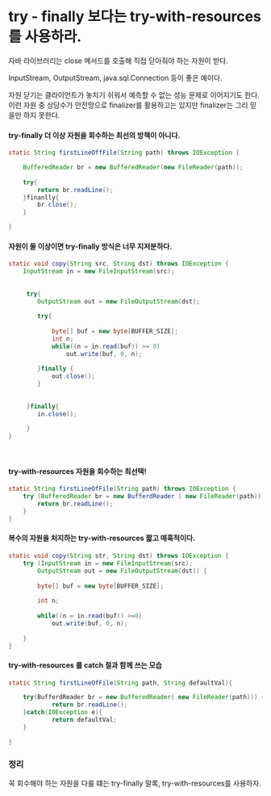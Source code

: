 # try - finally 보다는  try-with-resources를 사용하라. 


자바 라이브러리는 close 메서드를 호출해 직접 닫아줘야 하는 자원이 받다.

InputStream, OutputStream, java.sql.Connection 등이 좋은 예이다.

자원 닫기는 클라이언트가 놓치기 쉬워서 예측할 수 없는 성능 문제로 이어지기도 한다. 이런 자원 중 상당수가 안전망으로 finalizer를 활용하고는 있지만 finalizer는 그리 믿을만 하지 못한다.


#### try-finally  더 이상 자원을 회수하는 최선의 방책이 아니다.

```java
static String firstLineOffFile(String path) throws IOException {

    BufferedReader br = new BufferedReader(new FileReader(path));
    
    try{
        return br.readLine(); 
    }finanlly{
        br.close();
    }

}
```


#### 자원이 둘 이상이면 try-finally 방식은 너무 지저분하다.

```java
static void copy(String src, String dst) throws IOException {
    InputStream in = new FileInputStream(src);
    
    
     try{
        OutputStream out = new FileOutputStream(dst);
        
        try{
        
            byte[] buf = new byte[BUFFER_SIZE];
            int n; 
            while((n = in.read(buf)) >= 0)
                out.write(buf, 0, n);
          
        }finally {
            out.close();
        }
      
     
     }finally{
        in.close();
     
     }
}
```

<br>


#### try-with-resources  자원을 회수하는 최선택!

```java
static String firstLineOfFile(String path) throws IOException {
    try (BufferedReader br = new BufferdReader ( new FileReader(path))){
        return br.readLine();
    }
}
```

#### 복수의 자원을 처지하는 try-with-resources  짧고 매혹적이다.

```java
static void copy(String str, String dst) throws IOException {
    try (InputStream in = new FileInputStream(src);
        OutputStream out = new FileOutputStream(dst)) {
        
        byte[] buf = new byte[BUFFER_SIZE];
        
        int n;
        
        while((n = in.read(buf)) >=0)
            out.write(buf, 0, n);
           
    }
}

```


#### try-with-resources 를 catch 절과 함께 쓰는 모습

```java
static String firstLineOfFile(String path, String defaultVal){

    try(BufferdReader br = new BufferedReader( new FileReader(path))) {
            return br.readLine();
    }catch(IOException e){
            return defaultVal; 
    }

}

```

### 정리

꼭 회수해야 하는 자원을 다룰 떄는 try-finally 말록, try-with-resources를 사용하자.

